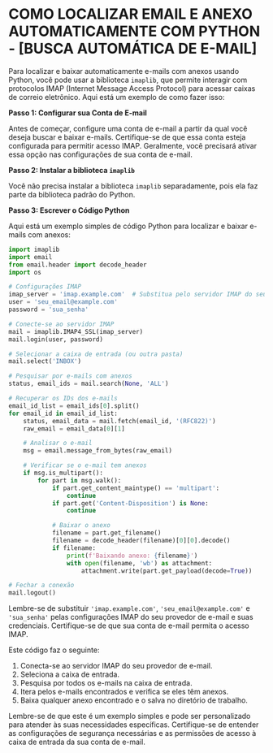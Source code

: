 # COMO LOCALIZAR EMAIL E ANEXO AUTOMATICAMENTE COM PYTHON - [BUSCA AUTOMÁTICA DE E-MAIL]
Para localizar e baixar automaticamente e-mails com anexos usando Python, você pode usar a biblioteca `imaplib`, que permite interagir com protocolos IMAP (Internet Message Access Protocol) para acessar caixas de correio eletrônico. Aqui está um exemplo de como fazer isso:

**Passo 1: Configurar sua Conta de E-mail**

Antes de começar, configure uma conta de e-mail a partir da qual você deseja buscar e baixar e-mails. Certifique-se de que essa conta esteja configurada para permitir acesso IMAP. Geralmente, você precisará ativar essa opção nas configurações de sua conta de e-mail.

**Passo 2: Instalar a biblioteca `imaplib`**

Você não precisa instalar a biblioteca `imaplib` separadamente, pois ela faz parte da biblioteca padrão do Python.

**Passo 3: Escrever o Código Python**

Aqui está um exemplo simples de código Python para localizar e baixar e-mails com anexos:

```python
import imaplib
import email
from email.header import decode_header
import os

# Configurações IMAP
imap_server = 'imap.example.com'  # Substitua pelo servidor IMAP do seu provedor de e-mail
user = 'seu_email@example.com'
password = 'sua_senha'

# Conecte-se ao servidor IMAP
mail = imaplib.IMAP4_SSL(imap_server)
mail.login(user, password)

# Selecionar a caixa de entrada (ou outra pasta)
mail.select('INBOX')

# Pesquisar por e-mails com anexos
status, email_ids = mail.search(None, 'ALL')

# Recuperar os IDs dos e-mails
email_id_list = email_ids[0].split()
for email_id in email_id_list:
    status, email_data = mail.fetch(email_id, '(RFC822)')
    raw_email = email_data[0][1]

    # Analisar o e-mail
    msg = email.message_from_bytes(raw_email)

    # Verificar se o e-mail tem anexos
    if msg.is_multipart():
        for part in msg.walk():
            if part.get_content_maintype() == 'multipart':
                continue
            if part.get('Content-Disposition') is None:
                continue

            # Baixar o anexo
            filename = part.get_filename()
            filename = decode_header(filename)[0][0].decode()
            if filename:
                print(f'Baixando anexo: {filename}')
                with open(filename, 'wb') as attachment:
                    attachment.write(part.get_payload(decode=True))

# Fechar a conexão
mail.logout()
```

Lembre-se de substituir `'imap.example.com'`, `'seu_email@example.com'` e `'sua_senha'` pelas configurações IMAP do seu provedor de e-mail e suas credenciais. Certifique-se de que sua conta de e-mail permita o acesso IMAP.

Este código faz o seguinte:

1. Conecta-se ao servidor IMAP do seu provedor de e-mail.
2. Seleciona a caixa de entrada.
3. Pesquisa por todos os e-mails na caixa de entrada.
4. Itera pelos e-mails encontrados e verifica se eles têm anexos.
5. Baixa qualquer anexo encontrado e o salva no diretório de trabalho.

Lembre-se de que este é um exemplo simples e pode ser personalizado para atender às suas necessidades específicas. Certifique-se de entender as configurações de segurança necessárias e as permissões de acesso à caixa de entrada da sua conta de e-mail.